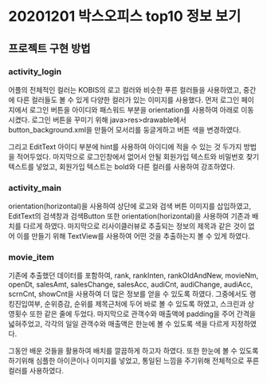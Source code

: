 # 20201201 박스오피스 top10 정보 보기

## 프로젝트 구현 방법
### activity_login
어플의 전체적인 컬러는 KOBIS의 로고 컬러와 비슷한 푸른 컬러들을 사용하였고, 중간에 다른 컬러들도 볼 수 있게 다양한 컬러가 있는 이미지를 사용했다.
먼저 로그인 페이지에서 로그인 버튼을 아이디와 패스워드 부분을 orientation를 사용하여 아래로 이동시켰다.
로그인 버튼을 꾸미기 위해 java>res>drawable에서 button_background.xml을 만들어 모서리를 둥글게하고 버튼 색을 변경하였다.

그리고 EditText 아이디 부분에 hint를 사용하여 아이디에 적을 수 있는 것 두가지 방법을 적어두었다.
마지막으로 로그인창에서 없어서 안될 회원가입 텍스트와 비밀번호 찾기 텍스트를 넣었고, 회원가입 텍스트는 bold와 다른 컬러를 사용하여 강조하였다.

### activity_main
orientation(horizontal)을 사용하여 상단에 로고와 검색 버튼 이미지를 삽입하였고, EditText의 검색창과 검색Button 또한 orientation(horizontal)을 사용하여 기존과 배치를 다르게 하였다.
마지막으로 리사이클러뷰로 추출되는 정보의 제목과 같은 것이 없어 이를 만들기 위해 TextView를 사용하여 어떤 것을 추출하는지 볼 수 있게 하였다. 

### movie_item
기존에 추출했던 데이터를 포함하여, rank, rankInten, rankOldAndNew, movieNm, 
openDt, salesAmt, salesChange, salesAcc, audiCnt, audiChange, audiAcc, scrnCnt, showCnt을 사용하여 더 많은 정보를 얻을 수 있도록 하였다.
그중에서도 랭킹진입여부, 순위증감, 순위를 제목근처에 두어 바로 볼 수 있도록 하였고, 스크린과 상영횟수 또한 같은 줄에 두었다.
마지막으로 관객수와 매출액에 padding을 주어 간격을 넓혀주었고, 각각의 일일 관객수와 매출액은 한눈에 볼 수 있도록 색을 다르게 지정하였다.

그동안 배운 것들을 활용하여 배치를 깔끔하게 하고자 하였다. 또한 한눈에 볼 수 있도록 하기위해 심플한 아이콘이나 이미지를 넣었고, 통일된 느낌을 주기위해 전체적으로 푸른 컬러를 사용하였다.
